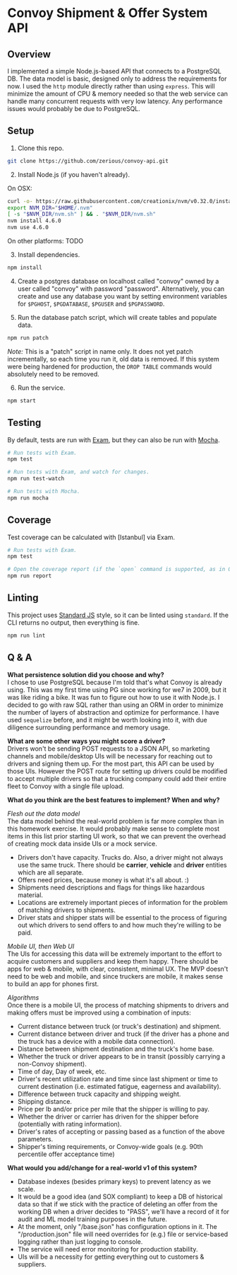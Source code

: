 # Convoy Shipment & Offer System API

## Overview

I implemented a simple Node.js-based API that connects to a PostgreSQL DB. The
data model is basic, designed only to address the requirements for now. I used
the `http` module directly rather than using `express`. This will minimize the
amount of CPU & memory needed so that the web service can handle many
concurrent requests with very low latency. Any performance issues would
probably be due to PostgreSQL.

## Setup

1. Clone this repo.
```bash
git clone https://github.com/zerious/convoy-api.git
```

2. Install Node.js (if you haven't already).

  On OSX:
  ```bash
  curl -o- https://raw.githubusercontent.com/creationix/nvm/v0.32.0/install.sh | bash
  export NVM_DIR="$HOME/.nvm"
  [ -s "$NVM_DIR/nvm.sh" ] && . "$NVM_DIR/nvm.sh"
  nvm install 4.6.0
  nvm use 4.6.0
  ```

  On other platforms:
  TODO

3. Install dependencies.
  ```bash
  npm install
  ```

4. Create a postgres database on localhost called "convoy" owned by a user
called "convoy" with password "password". Alternatively, you can create and use
any database you want by setting environment variables for `$PGHOST`,
`$PGDATABASE`, `$PGUSER` and `$PGPASSWORD`.

5. Run the database patch script, which will create tables and populate data.
  ```bash
  npm run patch
  ```

  *Note:* This is a "patch" script in name only. It does not yet patch
  incrementally, so each time you run it, old data is removed. If this system
  were being hardened for production, the `DROP TABLE` commands would absolutely
  need to be removed.

6. Run the service.
  ```bash
  npm start
  ```

## Testing
By default, tests are run with [Exam](https://github.com/lighterio/exam), but
they can also be run with [Mocha](https://mochajs.org).

```bash
# Run tests with Exam.
npm test

# Run tests with Exam, and watch for changes.
npm run test-watch

# Run tests with Mocha.
npm run mocha
```

## Coverage
Test coverage can be calculated with [Istanbul] via Exam.

```bash
# Run tests with Exam.
npm test

# Open the coverage report (if the `open` command is supported, as in OSX).
npm run report
```

## Linting
This project uses [Standard JS](http://standardjs.com/) style, so it can be
linted using `standard`. If the CLI returns no output, then everything is fine.
```bash
npm run lint
```

## Q & A

**What persistence solution did you choose and why?**<br>
I chose to use PostgreSQL because I'm told that's what Convoy is already using.
This was my first time using PG since working for we7 in 2009, but it was like
riding a bike. It was fun to figure out how to use it with Node.js. I decided
to go with raw SQL rather than using an ORM in order to minimize the number of
layers of abstraction and optimize for performance. I have used `sequelize`
before, and it might be worth looking into it, with due diligence surrounding
performance and memory usage.

**What are some other ways you might score a driver?**<br>
Drivers won't be sending POST requests to a JSON API, so marketing channels and
mobile/desktop UIs will be necessary for reaching out to drivers and signing
them up. For the most part, this API can be used by those UIs. However the POST
route for setting up drivers could be modified to accept multiple drivers so
that a trucking company could add their entire fleet to Convoy with a single
file upload.

**What do you think are the best features to implement? When and why?**

*Flesh out the data model*<br>
The data model behind the real-world problem is far more complex than in this
homework exercise. It would probably make sense to complete most items in this
list prior starting UI work, so that we can prevent the overhead of creating
mock data inside UIs or a mock service.
* Drivers don't have capacity. Trucks do. Also, a driver might not always use
  the same truck. There should be **carrier**, **vehicle** and **driver**
  entities which are all separate.
* Offers need prices, because money is what it's all about. :)
* Shipments need descriptions and flags for things like hazardous material.
* Locations are extremely important pieces of information for the problem of
  matching drivers to shipments.
* Driver stats and shipper stats will be essential to the process of figuring
  out which drivers to send offers to and how much they're willing to be paid.

*Mobile UI, then Web UI*<br>
The UIs for accessing this data will be extremely important to the effort to
acquire customers and suppliers and keep them happy. There should be apps for
web & mobile, with clear, consistent, minimal UX. The MVP doesn't need to be
web and mobile, and since truckers are mobile, it makes sense to build an app
for phones first.

*Algorithms*<br>
Once there is a mobile UI, the process of matching shipments to drivers and
making offers must be improved using a combination of inputs:
* Current distance between truck (or truck's destination) and shipment.
* Current distance between driver and truck (if the driver has a phone and the
  truck has a device with a mobile data connection).
* Distance between shipment destination and the truck's home base.
* Whether the truck or driver appears to be in transit (possibly carrying a
  non-Convoy shipment).
* Time of day, Day of week, etc.
* Driver's recent utilization rate and time since last shipment or time to
  current destination (i.e. estimated fatigue, eagerness and availability).
* Difference between truck capacity and shipping weight.
* Shipping distance.
* Price per lb and/or price per mile that the shipper is willing to pay.
* Whether the driver or carrier has driven for the shipper before (potentially
  with rating information).
* Driver's rates of accepting or passing based as a function of the above
  parameters.
* Shipper's timing requirements, or Convoy-wide goals (e.g. 90th percentile
  offer acceptance time)

**What would you add/change for a real-world v1 of this system?**<br>
* Database indexes (besides primary keys) to prevent latency as we scale.
* It would be a good idea (and SOX compliant) to keep a DB of historical data
  so that if we stick with the practice of deleting an offer from the working
  DB when a driver decides to "PASS", we'll have a record of it for audit and
  ML model training purposes in the future.
* At the moment, only "/base.json" has configuration options in it. The
  "/production.json" file will need overrides for (e.g.) file or service-based
  logging rather than just logging to console.
* The service will need error monitoring for production stability.
* UIs will be a necessity for getting everything out to customers & suppliers.
